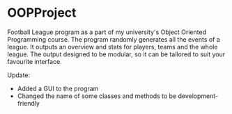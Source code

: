 # OOPProject
Football League program as a part of my university's Object Oriented Programming course.
The program randomly generates all the events of a league.
It outputs an overview and stats for players, teams and the whole league.
The output designed to be modular, so it can be tailored to suit your favourite interface.

Update:
* Added a GUI to the program
* Changed the name of some classes and methods to be development-friendly
